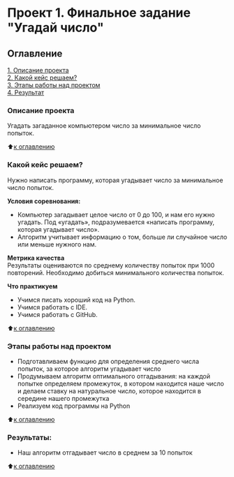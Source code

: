 # Проект 1. Финальное задание "Угадай число"

## Оглавление  
[1. Описание проекта](.README.md#Описание-проекта)  
[2. Какой кейс решаем?](.README.md#Какой-кейс-решаем)   
[3. Этапы работы над проектом](.README.md#Этапы-работы-над-проектом)  
[4. Результат](.README.md#Результат)    

### Описание проекта    
Угадать загаданное компьютером число за минимальное число попыток.

:arrow_up:[к оглавлению](.README.md#Оглавление)


### Какой кейс решаем?    
Нужно написать программу, которая угадывает число за минимальное число попыток.

**Условия соревнования:**  
- Компьютер загадывает целое число от 0 до 100, и нам его нужно угадать. Под «угадать», подразумевается «написать программу, которая угадывает число».
- Алгоритм учитывает информацию о том, больше ли случайное число или меньше нужного нам.

**Метрика качества**     
Результаты оцениваются по среднему количеству попыток при 1000 повторений. Необходимо добиться минимального количества попыток.

**Что практикуем**     
- Учимся писать хороший код на Python.
- Учимся работать с IDE.
- Учимся работать с GitHub.

:arrow_up:[к оглавлению](.README.md#Оглавление)


### Этапы работы над проектом  
- Подготавливаем функцию для определения среднего числа попыток, за которое алгоритм угадывает число
- Продумываем алгоритм оптимального отгадывания: на каждой попытке определяем промежуток, в котором находится наше число и делаем ставку на натуральное число, которое находится в середине нашего промежутка
- Реализуем код программы на Python

:arrow_up:[к оглавлению](.README.md#Оглавление)


### Результаты:  
- Наш алгоритм отгадывает число в среднем за 10 попыток

:arrow_up:[к оглавлению](.README.md#Оглавление)
